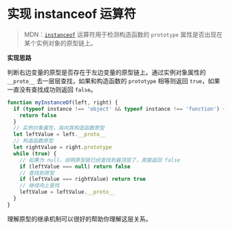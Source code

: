 # 实现 instanceof 运算符

> MDN：[`instanceof`](https://developer.mozilla.org/en-US/docs/Web/JavaScript/Reference/Operators/instanceof) 运算符用于检测构造函数的 `prototype` 属性是否出现在某个实例对象的原型链上。

**实现思路**

判断右边变量的原型是否存在于左边变量的原型链上。通过实例对象属性的 `__proto__` 去一层层查找，如果和构造函数的 `prototype` 相等则返回 `true`，如果一直没有查找成功则返回 `false`。

```js
function myInstanceOf(left, right) {
  if (typeof instance !== 'object' && typeof instance !== 'function') {
    return false
  }
  // 实例对象属性，指向其构造函数原型
  let leftValue = left.__proto__
  // 构造函数原型
  let rightValue = right.prototype
  while (true) {
    // 如果为 null，说明原型链已经查找到最顶层了，真接返回 false
    if (leftValue === null) return false
    // 查找到原型
    if (leftValue === rightValue) return true
    // 继续向上查找
    leftValue = leftValue.__proto__
  }
}
```

理解原型的继承机制可以很好的帮助你理解这层关系。
